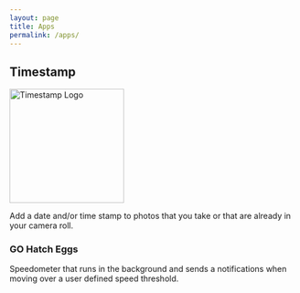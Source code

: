 ```yaml
---
layout: page
title: Apps
permalink: /apps/
---
```


## Timestamp
<a href="https://marcoc88.github.io/timestamp-landing-page/">
<img src="{{ site.baseurl }}/images/timestamplogo.png" alt="Timestamp Logo" width="200" height="200"/>
</a>

Add a date and/or time stamp to photos that you take or that are already in your camera roll.

### GO Hatch Eggs
Speedometer that runs in the background and sends a notifications when moving over a user defined speed threshold.

